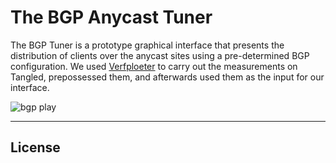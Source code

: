 # The BGP Anycast Tuner

The BGP Tuner is a prototype graphical interface that presents the distribution of clients over the anycast sites using a pre-determined BGP configuration. We used <a href="https://ant.isi.edu/software/verfploeter/index.html"> Verfploeter</a> to carry out the measurements on Tangled, prepossessed them, and afterwards used them as the input for our interface.

<img alt="bgp play" src="https://github.com/joaoceron/BGP-PLAYGROUND/blob/master/assets/bgpplay1.gif">

<hr>

## License

